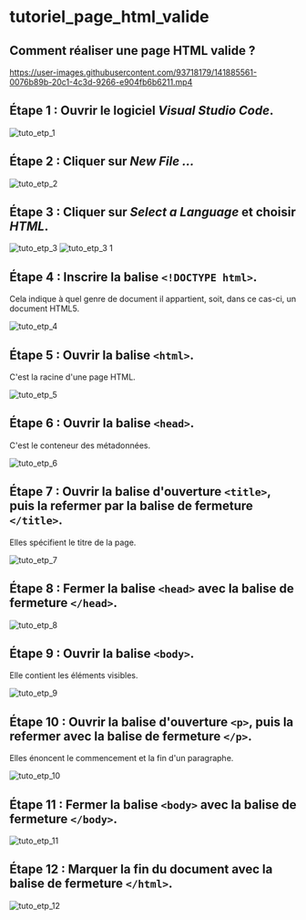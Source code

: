 # tutoriel_page_html_valide
## Comment réaliser une page HTML valide ?

https://user-images.githubusercontent.com/93718179/141885561-0076b89b-20c1-4c3d-9266-e904fb6b6211.mp4

## Étape 1 : Ouvrir le logiciel *Visual Studio Code*.

![tuto_etp_1](https://user-images.githubusercontent.com/93718179/141884100-3555038d-6581-440a-aa25-5effac72f49a.PNG)

## Étape 2 : Cliquer sur *New File ...*

![tuto_etp_2](https://user-images.githubusercontent.com/93718179/141885332-7bb12b1c-fe88-4f21-8b72-cd954c4f9155.jpg)

## Étape 3 : Cliquer sur *Select a Language* et choisir *HTML*.

![tuto_etp_3](https://user-images.githubusercontent.com/93718179/141884426-053ca5a8-0fe4-49de-bc1e-63145d6332e3.jpg)
![tuto_etp_3 1](https://user-images.githubusercontent.com/93718179/141884589-9abf562e-fa17-429f-838d-aa39ed115518.jpg)

## Étape 4 : Inscrire la balise `<!DOCTYPE html>`.
Cela indique à quel genre de document il appartient, soit, dans ce cas-ci, un document HTML5.

![tuto_etp_4](https://user-images.githubusercontent.com/93718179/141884618-8fa741c0-c4ea-4593-b202-809a40a3ab43.PNG)

## Étape 5 : Ouvrir la balise `<html>`.
C'est la racine d'une page HTML.

![tuto_etp_5](https://user-images.githubusercontent.com/93718179/141884636-3aecc3da-8595-4457-a5e7-cfa81baedd11.PNG)

## Étape 6 : Ouvrir la balise `<head>`. 
C'est le conteneur des métadonnées.

![tuto_etp_6](https://user-images.githubusercontent.com/93718179/141884663-8c5273da-e9cd-4502-b971-1592474e58fa.PNG)

## Étape 7 : Ouvrir la balise d'ouverture `<title>`, puis la refermer par la balise de fermeture `</title>`.
Elles spécifient le titre de la page.

![tuto_etp_7](https://user-images.githubusercontent.com/93718179/141884692-c9d8ac60-eeb4-48cd-af37-475adcc207b5.PNG)

## Étape 8 : Fermer la balise `<head>` avec la balise de fermeture `</head>`.

![tuto_etp_8](https://user-images.githubusercontent.com/93718179/141884856-6803936d-6a01-4424-a82d-36ff0d457779.PNG)

## Étape 9 : Ouvrir la balise `<body>`.
Elle contient les éléments visibles. 

![tuto_etp_9](https://user-images.githubusercontent.com/93718179/141884896-800164ae-4f79-4df5-92bc-435a2bd98ba8.PNG)

## Étape 10 : Ouvrir la balise d'ouverture `<p>`, puis la refermer avec la balise de fermeture `</p>`.
Elles énoncent le commencement et la fin d'un paragraphe. 

![tuto_etp_10](https://user-images.githubusercontent.com/93718179/141884922-36d5c083-e27c-4314-8bff-eba1d7752150.PNG)

## Étape 11 : Fermer la balise `<body>` avec la balise de fermeture `</body>`.

![tuto_etp_11](https://user-images.githubusercontent.com/93718179/141884938-a5e3ca7b-3af9-4072-b8bf-eb011348d275.PNG)

## Étape 12 : Marquer la fin du document avec la balise de fermeture `</html>`.

![tuto_etp_12](https://user-images.githubusercontent.com/93718179/141884965-9ce173a2-3ded-4817-bec2-928feb39d5c7.PNG)
